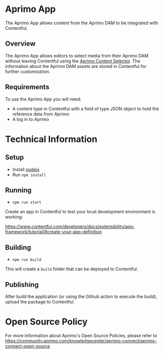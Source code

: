 # Aprimo App

The Aprimo App allows content from the Aprimo DAM to be integrated with Contentful.

## Overview

The Aprimo App allows editors to select media from their Aprimo DAM without leaving Contentful using the [Aprimo Content Selector](https://developers.aprimo.com/digital-asset-management/aprimo-integration-tools/aprimo-content-selector/). The information about the Aprimo DAM assets are stored in Contentful for further customization.

## Requirements

To use the Aprimo App you will need:

- A content type in Contentful with a field of type JSON object to hold the reference data from Aprimo
- A log in to Aprimo

# Technical Information

## Setup

- Install [nodejs](https://nodejs.org/en)
- Run `npm install`

## Running

- `npm run start`

Create an app in Contentful to test your local development environment is working:

https://www.contentful.com/developers/docs/extensibility/app-framework/tutorial/#create-your-app-definition

## Building

- `npm run build`

This will create a `build` folder that can be deployed to Contentful.

## Publishing

After build the application (or using the Github action to execute the build), upload the package to Contentful.
# Open Source Policy

For more information about Aprimo's Open Source Policies, please refer to
https://community.aprimo.com/knowledgecenter/aprimo-connect/aprimo-connect-open-source

